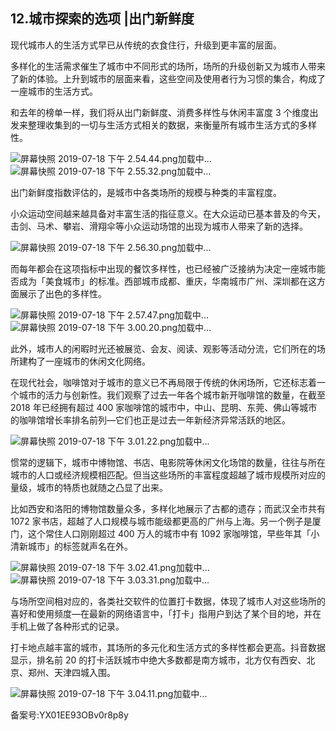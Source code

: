 ## 12.城市探索的选项 |出门新鲜度
现代城市人的生活方式早已从传统的衣食住行，升级到更丰富的层面。


多样化的生活需求催生了城市中不同形式的场所，场所的升级创新又为城市人带来了新的体验。上升到城市的层面来看，这些空间及使用者行为习惯的集合，构成了一座城市的生活方式。


和去年的榜单一样，我们将从出门新鲜度、消费多样性与休闲丰富度 3 个维度出发来整理收集到的一切与生活方式相关的数据，来衡量所有城市生活方式的多样性。


![屏幕快照 2019-07-18 下午 2.54.44.png](https://image.135editor.com/files/users/172/1721143/201907/LQk3ee8Y_7cZ3.png)加载中...![屏幕快照 2019-07-18 下午 2.55.32.png]()加载中...


出门新鲜度指数评估的，是城市中各类场所的规模与种类的丰富程度。


小众运动空间越来越具备对丰富生活的指征意义。在大众运动已基本普及的今天，击剑、马术、攀岩、滑翔伞等小众运动场馆的出现为城市人带来了新的选择。


![屏幕快照 2019-07-18 下午 2.56.30.png]()加载中...


而每年都会在这项指标中出现的餐饮多样性，也已经被广泛接纳为决定一座城市能否成为「美食城市」的标准。西部城市成都、重庆，华南城市广州、深圳都在这方面展示了出色的多样性。


  



![屏幕快照 2019-07-18 下午 2.57.47.png]()加载中...![屏幕快照 2019-07-18 下午 3.00.20.png]()加载中...


  



此外，城市人的闲暇时光还被展览、会友、阅读、观影等活动分流，它们所在的场所建构了一座城市的休闲文化网络。


在现代社会，咖啡馆对于城市的意义已不再局限于传统的休闲场所，它还标志着一个城市的活力与创新性。我们观察了过去一年各个城市新开咖啡馆的数量，在截至 2018 年已经拥有超过 400 家咖啡馆的城市中，中山、昆明、东莞、佛山等城市的咖啡馆增长率排名前列—它们也正是过去一年新经济异常活跃的地区。


![屏幕快照 2019-07-18 下午 3.01.22.png]()加载中...


  



惯常的逻辑下，城市中博物馆、书店、电影院等休闲文化场馆的数量，往往与所在城市的人口或经济规模相匹配。但当这些场所的丰富程度超越了城市规模所对应的量级，城市的特质也就随之凸显了出来。


比如西安和洛阳的博物馆数量众多，多样化地展示了古都的遗存；而武汉全市共有 1072 家书店，超越了人口规模与城市能级都更高的广州与上海。另一个例子是厦门，这个常住人口刚刚超过 400 万人的城市中有 1092 家咖啡馆，早些年其「小清新城市」的标签就声名在外。


![屏幕快照 2019-07-18 下午 3.02.41.png]()加载中...![屏幕快照 2019-07-18 下午 3.03.31.png]()加载中...


与场所空间相对应的，各类社交软件的位置打卡数据，体现了城市人对这些场所的喜好和使用频度—在最新的网络语言中，「打卡」指用户到达了某个目的地，并在手机上做了各种形式的记录。


打卡地点越丰富的城市，其场所的多元化和生活方式的多样性都会更高。抖音数据显示，排名前 20 的打卡活跃城市中绝大多数都是南方城市，北方仅有西安、北京、郑州、天津四城入围。


![屏幕快照 2019-07-18 下午 3.04.11.png]()加载中...


备案号:YX01EE93OBv0r8p8y

